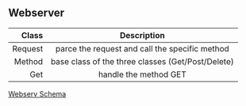 ## Webserver

|Class|Description|
|-:|:-:|
|Request|parce the request and call the specific method|
|Method|base class of the three classes (Get/Post/Delete)|
|Get|handle the method GET|

[Webserv Schema](https://www.tldraw.com/r/v2LnEcHiNjPukRyepaaBIeZ?v=-23,-60,1896,920&p=TIW2UKo2iluSAO_aWgd4C)
